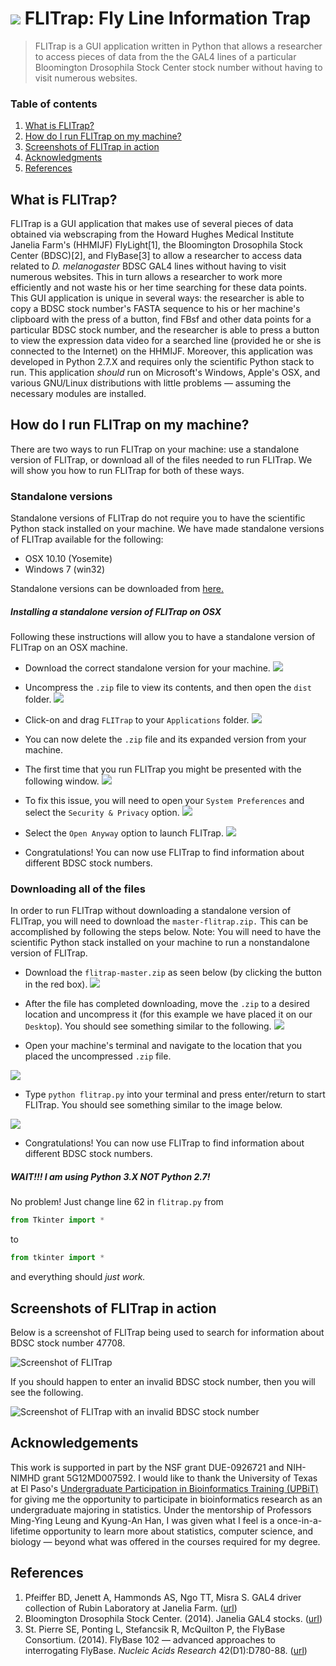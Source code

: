# ![](http://i.imgur.com/RcRWvzE.jpg) FLITrap: Fly Line Information Trap

> FLITrap is a GUI application written in Python that allows a researcher to access pieces of data from the the GAL4 lines of a particular Bloomington Drosophila Stock Center stock number without having to visit numerous websites.

### Table of contents
1. [What is FLITrap?](https://github.com/raford/flitrap#what-is-flitrap)
2. [How do I run FLITrap on my machine?](https://github.com/raford/flitrap#how-do-i-run-flytrap-on-my-machine)
3. [Screenshots of FLITrap in action](https://github.com/raford/flitrap#screenshots-of-flitrap-in-action)
4. [Acknowledgments](https://github.com/raford/flitrap#acknowledgements)
5. [References](https://github.com/raford/flitrap#references)


## What is FLITrap?
FLITrap is a GUI application that makes use of several pieces of data obtained via webscraping from the Howard Hughes Medical Institute Janelia Farm's (HHMIJF) FlyLight[1], the Bloomington Drosophila Stock Center (BDSC)[2], and FlyBase[3] to allow a researcher to access data related to _D. melanogaster_ BDSC GAL4 lines without having to visit numerous websites. This in turn allows a researcher to work more efficiently and not waste his or her time searching for these data points. This GUI application is unique in several ways: the researcher is able to copy a BDSC stock number's FASTA sequence to his or her machine's clipboard with the press of a button, find FBsf and other data points for a particular BDSC stock number, and the researcher is able to press a button to view the expression data video for a searched line (provided he or she is connected to the Internet) on the HHMIJF. Moreover, this application was developed in Python 2.7.X and requires only the scientific Python stack to run. This application _should_ run on Microsoft's Windows, Apple's OSX, and various GNU/Linux distributions with little problems — assuming the necessary modules are installed.


## How do I run FLITrap on my machine?
There are two ways to run FLITrap on your machine: use a standalone version of FLITrap, or download all of the files needed to run FLITrap. We will show you how to run FLITrap for both of these ways.

### Standalone versions
Standalone versions of FLITrap do not require you to have the scientific Python stack installed on your machine. We have made standalone versions of FLITrap available for the following:
* OSX 10.10 (Yosemite)
* Windows 7 (win32)

Standalone versions can be downloaded from [here.](https://www.dropbox.com/sh/zkm6gbizss5pf1u/AAC5nJ-rn-YrjmJE0s3dLsyca?dl=0)

##### Installing a standalone version of FLITrap on OSX
Following these instructions will allow you to have a standalone version of FLITrap on an OSX machine.

* Download the correct standalone version for your machine.
![](http://i.imgur.com/vYnZd0z.png)

* Uncompress the `.zip` file to view its contents, and then open the `dist` folder.
![](http://i.imgur.com/VDHaNpx.png)

* Click-on and drag `FLITrap` to your `Applications` folder.
![](http://i.imgur.com/K0zVvZu.png)

* You can now delete the `.zip` file and its expanded version from your machine.

* The first time that you run FLITrap you might be presented with the following window.
![](http://i.imgur.com/Y6HSXiQ.png)

* To fix this issue, you will need to open your `System Preferences` and select the `Security & Privacy` option.
![](http://i.imgur.com/Feg9tFl.png)

* Select the `Open Anyway` option to launch FLITrap.
![](http://i.imgur.com/q9HyeCA.png)

* Congratulations! You can now use FLITrap to find information about different BDSC stock numbers.

### Downloading all of the files
In order to run FLITrap without downloading a standalone version of FLITrap, you will need to download the `master-flitrap.zip.` This can be accomplished by following the steps below. Note: You will need to have the scientific Python stack installed on your machine to run a nonstandalone version of FLITrap.

* Download the `flitrap-master.zip` as seen below (by clicking the button in the red box).
![](http://i.imgur.com/gyrclLg.png)

* After the file has completed downloading, move the `.zip` to a desired location and uncompress it (for this example we have placed it on our `Desktop`). You should see something similar to the following.
![](http://i.imgur.com/RhGR02H.png)

* Open your machine's terminal and navigate to the location that you placed the uncompressed `.zip` file.

![](http://i.imgur.com/Dabhj7M.png)

* Type `python flitrap.py` into your terminal and press enter/return to start FLITrap. You should see something similar to the image below.

![](http://i.imgur.com/iDhFAcx.png)

* Congratulations! You can now use FLITrap to find information about different BDSC stock numbers.

##### WAIT!!! I am using Python 3.X NOT Python 2.7!
No problem! Just change line 62 in `flitrap.py` from
```python
from Tkinter import *
```
to 
```python
from tkinter import *
```
and everything should _just work._

## Screenshots of FLITrap in action
Below is a screenshot of FLITrap being used to search for information about BDSC stock number 47708.

![](http://i.imgur.com/GOoeEBx.png "Screenshot of FLITrap")

If you should happen to enter an invalid BDSC stock number, then you will see the following.

![](http://i.imgur.com/ihN6pNd.png "Screenshot of FLITrap with an invalid BDSC stock number")

## Acknowledgements
This work is supported in part by the NSF grant DUE-0926721 and NIH-NIMHD grant 5G12MD007592. I would like to thank the University of Texas at El Paso's [Undergraduate Participation in Bioinformatics Training (UPBiT)](http://www.bioinformatics.utep.edu/UPBiT/index.php) for giving me the opportunity to participate in bioinformatics research as an undergraduate majoring in statistics. Under the mentorship of Professors Ming-Ying Leung and Kyung-An Han, I was given what I feel is a once-in-a-lifetime opportunity to learn more about statistics, computer science, and biology — beyond what was offered in the courses required for my degree.

## References
1. Pfeiffer BD, Jenett A, Hammonds AS, Ngo TT, Misra S. GAL4 driver collection of Rubin Laboratory at Janelia Farm. ([url](http://flweb.janelia.org/cgi-bin/flew.cgi))
2. Bloomington Drosophila Stock Center. (2014). Janelia GAL4 stocks. ([url](http://flystocks.bio.indiana.edu/bloomhome.htm))
3. St. Pierre SE, Ponting L, Stefancsik R, McQuilton P, the FlyBase Consortium. (2014). FlyBase 102 — advanced approaches to interrogating FlyBase. _Nucleic Acids Research_ 42(D1):D780-88. ([url](http://flybase.org/))
